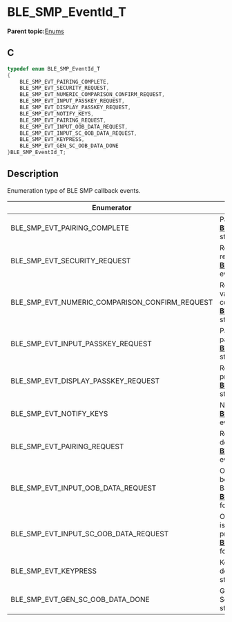 # BLE\_SMP\_EventId\_T

**Parent topic:**[Enums](GUID-1AA48446-81ED-4E0D-A92A-E94629AE1C82.md)

## C

```c
typedef enum BLE_SMP_EventId_T
{
    BLE_SMP_EVT_PAIRING_COMPLETE,
    BLE_SMP_EVT_SECURITY_REQUEST,
    BLE_SMP_EVT_NUMERIC_COMPARISON_CONFIRM_REQUEST,
    BLE_SMP_EVT_INPUT_PASSKEY_REQUEST,
    BLE_SMP_EVT_DISPLAY_PASSKEY_REQUEST,
    BLE_SMP_EVT_NOTIFY_KEYS,
    BLE_SMP_EVT_PAIRING_REQUEST,
    BLE_SMP_EVT_INPUT_OOB_DATA_REQUEST,
    BLE_SMP_EVT_INPUT_SC_OOB_DATA_REQUEST,
    BLE_SMP_EVT_KEYPRESS,
    BLE_SMP_EVT_GEN_SC_OOB_DATA_DONE
}BLE_SMP_EventId_T;
```

## Description

Enumeration type of BLE SMP callback events.

|Enumerator|Description|
|----------|-----------|
|BLE\_SMP\_EVT\_PAIRING\_COMPLETE|Pairing process is completed event. See **[BLE\_SMP\_EvtPairingComplete\_T](GUID-25D32CF6-2EE5-4968-935D-3987C63824F6.md)** structure for eventField.|
|BLE\_SMP\_EVT\_SECURITY\_REQUEST|Received peripheral security request from remote device event. See **[BLE\_SMP\_EvtSecurityReq\_T](GUID-46E1439B-0ED7-49B5-94FB-06B47F5715AC.md)** structure for eventField.|
|BLE\_SMP\_EVT\_NUMERIC\_COMPARISON\_CONFIRM\_REQUEST|Received confirmation request for 6-digit values during pairing process \(Numeric comparison\) event. See **[BLE\_SMP\_EvtDisplayCompareValueReq\_T](GUID-5A1B5F63-8623-4072-A189-83EB2D298CCC.md)** structure for eventField.|
|BLE\_SMP\_EVT\_INPUT\_PASSKEY\_REQUEST|Passkey is requested to be input during pairing process \(Passkey entry\) event. See **[BLE\_SMP\_EvtInputPasskeyReq\_T](GUID-E6E1E5CE-5FA9-41DA-88AC-CFF9FF4BF96D.md)** structure for eventField.|
|BLE\_SMP\_EVT\_DISPLAY\_PASSKEY\_REQUEST|Request to display passkey during pairing process \(Passkey entry\) event. See **[BLE\_SMP\_EvtDisplayPasskeyReq\_T](GUID-449B27B3-B2CB-4972-8775-914526A98C41.md)** structure for eventField.|
|BLE\_SMP\_EVT\_NOTIFY\_KEYS|Notify keys. See **[BLE\_SMP\_EvtNotifyKeys\_T](GUID-922D7495-1416-497C-BDE2-B2D3D86CDC0C.md)** structure for eventField.|
|BLE\_SMP\_EVT\_PAIRING\_REQUEST|Received pairing request from remote device event. See **[BLE\_SMP\_EvtPairingReq\_T](GUID-22237605-780A-45D3-969E-7E7AA78E9CFD.md)** structure for eventField.|
|BLE\_SMP\_EVT\_INPUT\_OOB\_DATA\_REQUEST|OOB data for legacy pairing is requested to be input during pairing process \(Out of Band\) event. See **[BLE\_SMP\_EvtInputOobData\_T](GUID-906B1D99-D71E-4F31-BF51-F39E35121AED.md)** structure for eventField.|
|BLE\_SMP\_EVT\_INPUT\_SC\_OOB\_DATA\_REQUEST|OOB data for Secure Connections pairing is requested to be input during pairing process \(Out of Band\) event. See **[BLE\_SMP\_EvtInputScOobData\_T](GUID-E3CFA2EA-B215-40E0-A309-B78B89D0C94D.md)** structure for eventField.|
|BLE\_SMP\_EVT\_KEYPRESS|Keypress notification from the remote device. See **[BLE\_SMP\_EvtKeypress\_T](GUID-FC3A0847-D5F3-4E67-B9D9-DB47AB7F5D1A.md)** structure for eventField.|
|BLE\_SMP\_EVT\_GEN\_SC\_OOB\_DATA\_DONE|Generate SC OOB data is completed event. See **[BLE\_SMP\_EvtGenScOobDataDone\_T](GUID-021A932F-25DC-45AF-AFD4-9E36697FC7C3.md)** structure for eventField.|

